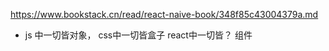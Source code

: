 https://www.bookstack.cn/read/react-naive-book/348f85c43004379a.md

- js 中一切皆对象，
    css中一切皆盒子
    react中一切皆？
    组件
